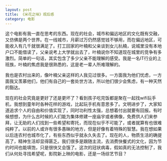 ```yaml
---
layout: post
title: 《米花之味》观后感
category: 电影
---
```


这个电影有我一直在思考的东西。现在的社会，城市和偏远地区的文化既有交融，又仿佛是两个世界。在一线城市，月薪过万仍然感觉钱不够用，而在偏远地区，可能收入有几千就很满足了。打工回家的叶楠和父亲谈到女儿杭楠，说城里没有本地户口不能借读了，父亲说考上大学就出去了，叶楠说你不知道现在城里的竞争有多激烈。简单的一句话，其实包含了多少父亲不能理解的感受。我是一名IT行业的上班族，叶楠的焦虑我是很熟悉的，这是老一辈人所难理解的。

我也是农村出来的，像叶楠父亲这样的人我见过很多。一方面我为他们忧虑，一方面我又羡慕他们，他们有自己的一套处世方法，所以他们很少会焦虑，有一种天然的豁达。

现在的社会究竟是更好了还是更坏了？看到孩子吃完饭都是聚在一起找wifi玩手机，我想到童年时各种花样的游戏，比起玩手机有意思多了。文明进步了，大家知道追求个人的自由和价值实现了，同时功利性太强，总想着付出就要有回报。有时候想想，为什么古时候的人们能为集体修建一座庙宇或者佛像，免费供人们来参拜，让无助的人们找到一些希望和寄托，而现在似乎不可能了，或者就算有也很难纯粹了。以前的人或许有很多愚昧的地方，但是好像有着特殊的智慧。我在想如果以后连农村也城市化了，有些东西似乎就永久失去了。现在的人，物质生活的确提高了，精神生活却显得匮乏。我们很多是跟随主流，去消费快餐式的文化，因为节约时间也能填饱，只是很快又会饿了。这次的冠状病毒，假如真的无法控制了，我们从何处寻找希望呢，影院新上映的电影，还是一场综艺节目？





